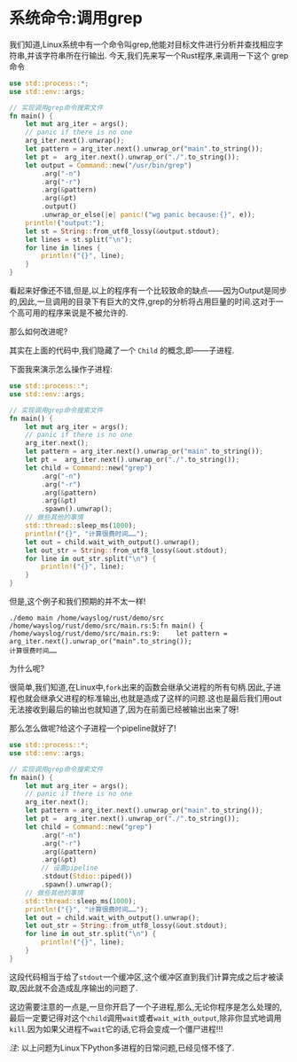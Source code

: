 # 系统命令:调用grep

我们知道,Linux系统中有一个命令叫grep,他能对目标文件进行分析并查找相应字符串,并该字符串所在行输出.
今天,我们先来写一个Rust程序,来调用一下这个 grep 命令

```rust
use std::process::*;
use std::env::args;

// 实现调用grep命令搜索文件
fn main() {
    let mut arg_iter = args();
    // panic if there is no one
    arg_iter.next().unwrap();
    let pattern = arg_iter.next().unwrap_or("main".to_string());
    let pt =  arg_iter.next().unwrap_or("./".to_string());
    let output = Command::new("/usr/bin/grep")
        .arg("-n")
        .arg("-r")
        .arg(&pattern)
        .arg(&pt)
        .output()
        .unwrap_or_else(|e| panic!("wg panic because:{}", e));
    println!("output:");
    let st = String::from_utf8_lossy(&output.stdout);
    let lines = st.split("\n");
    for line in lines {
        println!("{}", line);
    }
}

```

看起来好像还不错,但是,以上的程序有一个比较致命的缺点——因为Output是同步的,因此,一旦调用的目录下有巨大的文件,grep的分析将占用巨量的时间.这对于一个高可用的程序来说是不被允许的.

那么如何改进呢?

其实在上面的代码中,我们隐藏了一个 `Child` 的概念,即——子进程.

下面我来演示怎么操作子进程:

```rust
use std::process::*;
use std::env::args;

// 实现调用grep命令搜索文件
fn main() {
    let mut arg_iter = args();
    // panic if there is no one
    arg_iter.next();
    let pattern = arg_iter.next().unwrap_or("main".to_string());
    let pt =  arg_iter.next().unwrap_or("./".to_string());
    let child = Command::new("grep")
        .arg("-n")
        .arg("-r")
        .arg(&pattern)
        .arg(&pt)
        .spawn().unwrap();
    // 做些其他的事情
    std::thread::sleep_ms(1000);
    println!("{}", "计算很费时间……");
    let out = child.wait_with_output().unwrap();
    let out_str = String::from_utf8_lossy(&out.stdout);
    for line in out_str.split("\n") {
        println!("{}", line);
    }
}

```

但是,这个例子和我们预期的并不太一样!

```
./demo main /home/wayslog/rust/demo/src
/home/wayslog/rust/demo/src/main.rs:5:fn main() {
/home/wayslog/rust/demo/src/main.rs:9:    let pattern = arg_iter.next().unwrap_or("main".to_string());
计算很费时间……

```

为什么呢?

很简单,我们知道,在Linux中,`fork`出来的函数会继承父进程的所有句柄.因此,子进程也就会继承父进程的标准输出,也就是造成了这样的问题.这也是最后我们用out无法接收到最后的输出也就知道了,因为在前面已经被输出出来了呀!

那么怎么做呢?给这个子进程一个pipeline就好了!

```rust
use std::process::*;
use std::env::args;

// 实现调用grep命令搜索文件
fn main() {
    let mut arg_iter = args();
    // panic if there is no one
    arg_iter.next();
    let pattern = arg_iter.next().unwrap_or("main".to_string());
    let pt =  arg_iter.next().unwrap_or("./".to_string());
    let child = Command::new("grep")
        .arg("-n")
        .arg("-r")
        .arg(&pattern)
        .arg(&pt)
        // 设置pipeline
        .stdout(Stdio::piped())
        .spawn().unwrap();
    // 做些其他的事情
    std::thread::sleep_ms(1000);
    println!("{}", "计算很费时间……");
    let out = child.wait_with_output().unwrap();
    let out_str = String::from_utf8_lossy(&out.stdout);
    for line in out_str.split("\n") {
        println!("{}", line);
    }
}
```
这段代码相当于给了`stdout`一个缓冲区,这个缓冲区直到我们计算完成之后才被读取,因此就不会造成乱序输出的问题了.

这边需要注意的一点是,一旦你开启了一个子进程,那么,无论你程序是怎么处理的,最后一定要记得对这个`child`调用`wait`或者`wait_with_output`,除非你显式地调用`kill`.因为如果父进程不`wait`它的话,它将会变成一个僵尸进程!!!

*注*: 以上问题为Linux下Python多进程的日常问题,已经见怪不怪了.
